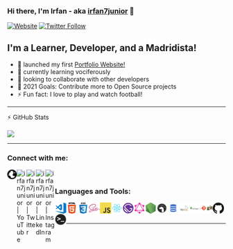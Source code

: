 ### Hi there, I'm Irfan - aka [irfan7junior][website] 👋

[![Website](https://img.shields.io/website?label=irfan7junior.in&style=for-the-badge&url=https%3A%2F%2Fcodestackr.com)](https://irfan7junior.in)
[![Twitter Follow](https://img.shields.io/twitter/follow/irfan7junior?color=1DA1F2&logo=twitter&style=for-the-badge)](https://twitter.com/irfan7junior)

## I'm a Learner, Developer, and a Madridista!

- 🔭 launched my first [Portfolio Website!][website]
- 🌱 currently learning vociferously
- 👯 looking to collaborate with other developers
- 🥅 2021 Goals: Contribute more to Open Source projects
- ⚡ Fun fact: I love to play and watch football!

---

:zap: GitHub Stats

<a href="https://github.com/irfan7junior">
<img align="center" src="https://github-readme-stats.vercel.app/api?username=irfan7junior&show_icons=true&include_all_commits=true&count_private=true">
</a>

---

### Connect with me:

[<img align="left" alt="irfan7junior.com" width="22px" src="https://raw.githubusercontent.com/iconic/open-iconic/master/svg/globe.svg" />][website]

[<img align="left" alt="irfan7junior | YouTube" width="22px" src="https://cdn.jsdelivr.net/npm/simple-icons@v3/icons/youtube.svg" />][youtube]

[<img align="left" alt="irfan7junior | Twitter" width="22px" src="https://cdn.jsdelivr.net/npm/simple-icons@v3/icons/twitter.svg" />][twitter]

[<img align="left" alt="irfan7junior | LinkedIn" width="22px" src="https://cdn.jsdelivr.net/npm/simple-icons@v3/icons/linkedin.svg" />][linkedin]

[<img align="left" alt="irfan7junior | Instagram" width="22px" src="https://cdn.jsdelivr.net/npm/simple-icons@v3/icons/instagram.svg" />][instagram]

<br />

### Languages and Tools:

<img align="left" alt="Visual Studio Code" width="26px" src="https://raw.githubusercontent.com/github/explore/80688e429a7d4ef2fca1e82350fe8e3517d3494d/topics/visual-studio-code/visual-studio-code.png" />
<img align="left" alt="HTML5" width="26px" src="https://raw.githubusercontent.com/github/explore/80688e429a7d4ef2fca1e82350fe8e3517d3494d/topics/html/html.png" />
<img align="left" alt="CSS3" width="26px" src="https://raw.githubusercontent.com/github/explore/80688e429a7d4ef2fca1e82350fe8e3517d3494d/topics/css/css.png" />
<img align="left" alt="Sass" width="26px" src="https://raw.githubusercontent.com/github/explore/80688e429a7d4ef2fca1e82350fe8e3517d3494d/topics/sass/sass.png" />
<img align="left" alt="JavaScript" width="26px" src="https://raw.githubusercontent.com/github/explore/80688e429a7d4ef2fca1e82350fe8e3517d3494d/topics/javascript/javascript.png" />
<img align="left" alt="React" width="26px" src="https://raw.githubusercontent.com/github/explore/80688e429a7d4ef2fca1e82350fe8e3517d3494d/topics/react/react.png" />
<img align="left" alt="Gatsby" width="26px" src="https://raw.githubusercontent.com/github/explore/e94815998e4e0713912fed477a1f346ec04c3da2/topics/gatsby/gatsby.png" />
<img align="left" alt="GraphQL" width="26px" src="https://raw.githubusercontent.com/github/explore/80688e429a7d4ef2fca1e82350fe8e3517d3494d/topics/graphql/graphql.png" />
<img align="left" alt="Node.js" width="26px" src="https://raw.githubusercontent.com/github/explore/80688e429a7d4ef2fca1e82350fe8e3517d3494d/topics/nodejs/nodejs.png" />
<img align="left" alt="Deno" width="26px" src="https://raw.githubusercontent.com/github/explore/361e2821e2dea67711cde99c9c40ed357061cf27/topics/deno/deno.png" />
<img align="left" alt="SQL" width="26px" src="https://raw.githubusercontent.com/github/explore/80688e429a7d4ef2fca1e82350fe8e3517d3494d/topics/sql/sql.png" />
<img align="left" alt="MySQL" width="26px" src="https://raw.githubusercontent.com/github/explore/80688e429a7d4ef2fca1e82350fe8e3517d3494d/topics/mysql/mysql.png" />
<img align="left" alt="MongoDB" width="26px" src="https://raw.githubusercontent.com/github/explore/80688e429a7d4ef2fca1e82350fe8e3517d3494d/topics/mongodb/mongodb.png" />
<img align="left" alt="Git" width="26px" src="https://raw.githubusercontent.com/github/explore/80688e429a7d4ef2fca1e82350fe8e3517d3494d/topics/git/git.png" />
<img align="left" alt="GitHub" width="26px" src="https://raw.githubusercontent.com/github/explore/78df643247d429f6cc873026c0622819ad797942/topics/github/github.png" />
<img align="left" alt="Terminal" width="26px" src="https://raw.githubusercontent.com/github/explore/80688e429a7d4ef2fca1e82350fe8e3517d3494d/topics/terminal/terminal.png" />

<br />
<br />

---

[website]: https://irfan7junior.in/resume
[twitter]: https://twitter.com/irfan7junior
[youtube]: https://youtube.com/mdirfan548
[instagram]: https://instagram.com/irfan7junior
[linkedin]: https://linkedin.com/in/irfan7junior
